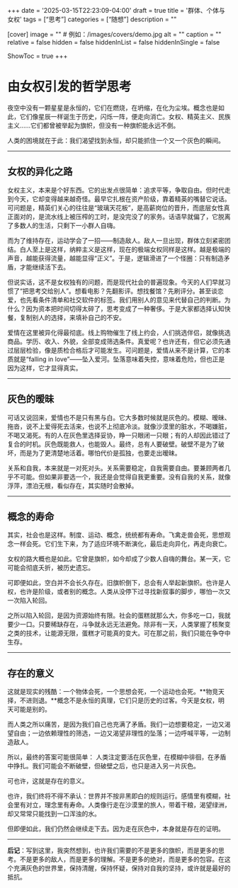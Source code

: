 +++
date = '2025-03-15T22:23:09-04:00'
draft = true
title = '群体、个体与女权'
tags = [“思考”]
categories = [“随想”]
description = ""

[cover]
image = ""          # 例如：/images/covers/demo.jpg
alt = ""
caption = ""
relative = false
hidden = false
hiddenInList = false
hiddenInSingle = false

ShowToc = true
+++

# 由女权引发的哲学思考

夜空中没有一颗星星是永恒的，它们在燃烧，在坍缩，在化为尘埃。概念也是如此，它们像星辰一样诞生于历史，闪烁一阵，便走向消亡。女权、精英主义、民族主义……它们都曾被举起为旗帜，但没有一种旗帜能永远不倒。

人类的困境就在于此：我们渴望找到永恒，却只能抓住一个又一个灰色的瞬间。

---

## 女权的异化之路

女权主义，本来是个好东西。它的出发点很简单：追求平等，争取自由。但时代走到今天，它却变得越来越奇怪。最早它扎根在资产阶级，靠着精英的嘴替它说话。可问题是，精英们关心的往往是“玻璃天花板”，是高薪岗位的晋升，而底层女性真正面对的，是流水线上被压榨的工时，是没完没了的家务。话语早就偏了，它脱离了多数人的生活，只剩下一小群人自嗨。

而为了维持存在，运动学会了一招——制造敌人。敌人一旦出现，群体立刻紧密团结。白人至上是这样，纳粹主义是这样，现在的极端女权同样是这样。越是极端的声音，越能获得流量，越能显得“正义”。于是，逻辑滑进了一个怪圈：只有制造矛盾，才能继续活下去。

但说实话，这不是女权独有的问题，而是现代社会的普遍现象。今天的人们早就习惯了“把思考交给别人”。想看电影？先翻影评。想找餐馆？先刷评分。甚至谈恋爱，也先看条件清单和社交软件的标签。我们用别人的意见来代替自己的判断。为什么？因为资本把时间切得太碎了，思考变成了一种奢侈。于是大家都选择认知快餐，复制别人的选择，来填补自己的不安。

爱情在这里被异化得最彻底。线上购物催生了线上约会，人们挑选伴侣，就像挑选商品。学历、收入、外貌，全部变成筛选条件。真爱呢？也许还有，但它必须先通过层层检验，像是质检合格后才可能发生。可问题是，爱情从来不是计算，它的本质就是“falling in love”——坠入爱河。坠落意味着失控，意味着危险，但也正是因为这样，它才显得真实。

---

## 灰色的暧昧

可话又说回来，爱情也不是只有黑与白。它大多数时候就是灰色的。模糊、暧昧、拖沓，说不上爱得死去活来，也说不上彻底冷淡。就像沙漠里的脏水，不喝嫌脏，不喝又渴死。有的人在灰色里选择妥协，睁一只眼闭一只眼；有的人却因此错过了复合的时机。灰色既能救人，也能毁人。最终，总有人要破壁。破壁不是为了破坏，而是为了更清楚地活着。哪怕代价是孤独，也要走出暧昧。

关系和自我，本来就是一对死对头。关系需要稳定，自我需要自由。要兼顾两者几乎不可能。但如果非要选一个，我还是会觉得自我更重要。没有自我的关系，就像浮萍，漂泊无根，看似存在，其实随时会散掉。

---

## 概念的寿命

其实，社会也是这样。制度、运动、概念，统统都有寿命。飞禽走兽会死，思想观念一样会死。它们生下来，为了适应环境不断演化，最后走向异化，再走向衰亡。

女权的路大概也是如此。它曾是旗帜，如今却成了少数人自嗨的舞台。某一天，它可能会彻底夭折，被历史遗忘。

可即便如此，空白并不会长久存在。旧旗帜倒下，总会有人举起新旗帜。也许是人权，也许是阶级，或者别的概念。人类从没停下过寻找新叙事的脚步，哪怕一次又一次陷入轮回。

之所以陷入轮回，是因为资源始终有限。社会的蛋糕就那么大，你多吃一口，我就要少一口。只要稀缺存在，斗争就永远无法避免。除非有一天，人类掌握了核聚变之类的技术，让能源无限，蛋糕才可能真的变大。可在那之前，我们只能在争夺中生存。

---

## 存在的意义

这就是现实的残酷：一个物体会死，一个思想会死，一个运动也会死。**物竞天择，不进则退。**概念不是永恒的真理，它们只是历史的过客。今天是女权，明天可能是别的。

而人类之所以痛苦，是因为我们自己也充满了矛盾。我们一边想要稳定，一边又渴望自由；一边依赖理性的筛选，一边又渴望非理性的坠落；一边呼喊平等，一边制造敌人。

所以，最终的答案可能很简单：
人类注定要活在灰色里，在模糊中徘徊，在矛盾中挣扎。我们可能会不断破壁，但破壁之后，也只是进入另一片灰色。

可也许，这就是存在的意义。

也许，我们终将不得不承认：世界并不按非黑即白的规则运行。感情里有模糊，社会里有对立，理念里有寿命。人类像行走在沙漠里的旅人，带着干粮，渴望绿洲，却又常常只能找到一口浑浊的水。

但即便如此，我们仍然会继续走下去。因为走在灰色中，本身就是存在的证明。

---

**后记**：写到这里，我突然想到，也许我们需要的不是更多的旗帜，而是更多的思考。不是更多的敌人，而是更多的理解。不是更多的绝对，而是更多的包容。在这个充满灰色的世界里，保持清醒，保持怀疑，保持对自我的坚持，或许就是最好的抵抗。
